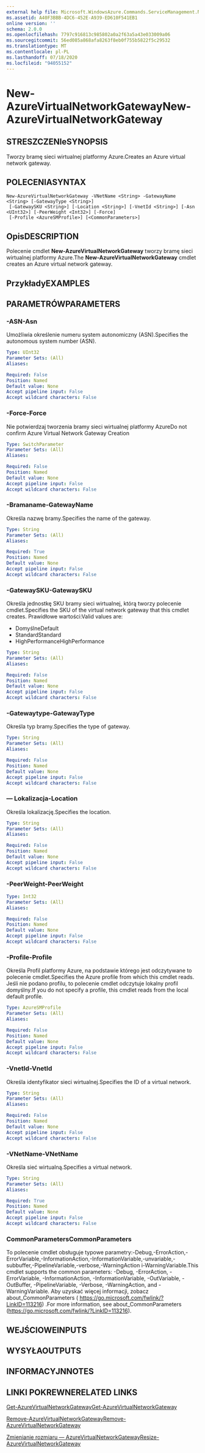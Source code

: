 ```yaml
---
external help file: Microsoft.WindowsAzure.Commands.ServiceManagement.Network.dll-Help.xml
ms.assetid: A40F3BBB-4DC6-452E-A939-ED610F541EB1
online version: ''
schema: 2.0.0
ms.openlocfilehash: 7797c916813c985802a0a2f63a5a43e033009a06
ms.sourcegitcommit: 56ed085a868afa8263f8eb0f755b5822f5c29532
ms.translationtype: MT
ms.contentlocale: pl-PL
ms.lasthandoff: 07/18/2020
ms.locfileid: "94055152"
---
```

# <span data-ttu-id="ad3ca-101">New-AzureVirtualNetworkGateway</span><span class="sxs-lookup"><span data-stu-id="ad3ca-101">New-AzureVirtualNetworkGateway</span></span>

## <span data-ttu-id="ad3ca-102">STRESZCZENIe</span><span class="sxs-lookup"><span data-stu-id="ad3ca-102">SYNOPSIS</span></span>
<span data-ttu-id="ad3ca-103">Tworzy bramę sieci wirtualnej platformy Azure.</span><span class="sxs-lookup"><span data-stu-id="ad3ca-103">Creates an Azure virtual network gateway.</span></span>

## <span data-ttu-id="ad3ca-104">POLECENIA</span><span class="sxs-lookup"><span data-stu-id="ad3ca-104">SYNTAX</span></span>

```
New-AzureVirtualNetworkGateway -VNetName <String> -GatewayName <String> [-GatewayType <String>]
 [-GatewaySKU <String>] [-Location <String>] [-VnetId <String>] [-Asn <UInt32>] [-PeerWeight <Int32>] [-Force]
 [-Profile <AzureSMProfile>] [<CommonParameters>]
```

## <span data-ttu-id="ad3ca-105">Opis</span><span class="sxs-lookup"><span data-stu-id="ad3ca-105">DESCRIPTION</span></span>
<span data-ttu-id="ad3ca-106">Polecenie cmdlet **New-AzureVirtualNetworkGateway** tworzy bramę sieci wirtualnej platformy Azure.</span><span class="sxs-lookup"><span data-stu-id="ad3ca-106">The **New-AzureVirtualNetworkGateway** cmdlet creates an Azure virtual network gateway.</span></span>

## <span data-ttu-id="ad3ca-107">Przykłady</span><span class="sxs-lookup"><span data-stu-id="ad3ca-107">EXAMPLES</span></span>

## <span data-ttu-id="ad3ca-108">PARAMETRÓW</span><span class="sxs-lookup"><span data-stu-id="ad3ca-108">PARAMETERS</span></span>

### <span data-ttu-id="ad3ca-109">-ASN</span><span class="sxs-lookup"><span data-stu-id="ad3ca-109">-Asn</span></span>
<span data-ttu-id="ad3ca-110">Umożliwia określenie numeru system autonomiczny (ASN).</span><span class="sxs-lookup"><span data-stu-id="ad3ca-110">Specifies the autonomous system number (ASN).</span></span>

```yaml
Type: UInt32
Parameter Sets: (All)
Aliases: 

Required: False
Position: Named
Default value: None
Accept pipeline input: False
Accept wildcard characters: False
```

### <span data-ttu-id="ad3ca-111">-Force</span><span class="sxs-lookup"><span data-stu-id="ad3ca-111">-Force</span></span>
<span data-ttu-id="ad3ca-112">Nie potwierdzaj tworzenia bramy sieci wirtualnej platformy Azure</span><span class="sxs-lookup"><span data-stu-id="ad3ca-112">Do not confirm Azure Virtual Network Gateway Creation</span></span>

```yaml
Type: SwitchParameter
Parameter Sets: (All)
Aliases: 

Required: False
Position: Named
Default value: None
Accept pipeline input: False
Accept wildcard characters: False
```

### <span data-ttu-id="ad3ca-113">-Bramaname</span><span class="sxs-lookup"><span data-stu-id="ad3ca-113">-GatewayName</span></span>
<span data-ttu-id="ad3ca-114">Określa nazwę bramy.</span><span class="sxs-lookup"><span data-stu-id="ad3ca-114">Specifies the name of the gateway.</span></span>

```yaml
Type: String
Parameter Sets: (All)
Aliases: 

Required: True
Position: Named
Default value: None
Accept pipeline input: False
Accept wildcard characters: False
```

### <span data-ttu-id="ad3ca-115">-GatewaySKU</span><span class="sxs-lookup"><span data-stu-id="ad3ca-115">-GatewaySKU</span></span>
<span data-ttu-id="ad3ca-116">Określa jednostkę SKU bramy sieci wirtualnej, którą tworzy polecenie cmdlet.</span><span class="sxs-lookup"><span data-stu-id="ad3ca-116">Specifies the SKU of the virtual network gateway that this cmdlet creates.</span></span>
<span data-ttu-id="ad3ca-117">Prawidłowe wartości:</span><span class="sxs-lookup"><span data-stu-id="ad3ca-117">Valid values are:</span></span>

- <span data-ttu-id="ad3ca-118">Domyślne</span><span class="sxs-lookup"><span data-stu-id="ad3ca-118">Default</span></span>
- <span data-ttu-id="ad3ca-119">Standard</span><span class="sxs-lookup"><span data-stu-id="ad3ca-119">Standard</span></span>
- <span data-ttu-id="ad3ca-120">HighPerformance</span><span class="sxs-lookup"><span data-stu-id="ad3ca-120">HighPerformance</span></span>

```yaml
Type: String
Parameter Sets: (All)
Aliases: 

Required: False
Position: Named
Default value: None
Accept pipeline input: False
Accept wildcard characters: False
```

### <span data-ttu-id="ad3ca-121">-Gatewaytype</span><span class="sxs-lookup"><span data-stu-id="ad3ca-121">-GatewayType</span></span>
<span data-ttu-id="ad3ca-122">Określa typ bramy.</span><span class="sxs-lookup"><span data-stu-id="ad3ca-122">Specifies the type of gateway.</span></span>

```yaml
Type: String
Parameter Sets: (All)
Aliases: 

Required: False
Position: Named
Default value: None
Accept pipeline input: False
Accept wildcard characters: False
```

### <span data-ttu-id="ad3ca-123">— Lokalizacja</span><span class="sxs-lookup"><span data-stu-id="ad3ca-123">-Location</span></span>
<span data-ttu-id="ad3ca-124">Określa lokalizację.</span><span class="sxs-lookup"><span data-stu-id="ad3ca-124">Specifies the location.</span></span>

```yaml
Type: String
Parameter Sets: (All)
Aliases: 

Required: False
Position: Named
Default value: None
Accept pipeline input: False
Accept wildcard characters: False
```

### <span data-ttu-id="ad3ca-125">-PeerWeight</span><span class="sxs-lookup"><span data-stu-id="ad3ca-125">-PeerWeight</span></span>
```yaml
Type: Int32
Parameter Sets: (All)
Aliases: 

Required: False
Position: Named
Default value: None
Accept pipeline input: False
Accept wildcard characters: False
```

### <span data-ttu-id="ad3ca-126">-Profile</span><span class="sxs-lookup"><span data-stu-id="ad3ca-126">-Profile</span></span>
<span data-ttu-id="ad3ca-127">Określa Profil platformy Azure, na podstawie którego jest odczytywane to polecenie cmdlet.</span><span class="sxs-lookup"><span data-stu-id="ad3ca-127">Specifies the Azure profile from which this cmdlet reads.</span></span>
<span data-ttu-id="ad3ca-128">Jeśli nie podano profilu, to polecenie cmdlet odczytuje lokalny profil domyślny.</span><span class="sxs-lookup"><span data-stu-id="ad3ca-128">If you do not specify a profile, this cmdlet reads from the local default profile.</span></span>

```yaml
Type: AzureSMProfile
Parameter Sets: (All)
Aliases: 

Required: False
Position: Named
Default value: None
Accept pipeline input: False
Accept wildcard characters: False
```

### <span data-ttu-id="ad3ca-129">-VnetId</span><span class="sxs-lookup"><span data-stu-id="ad3ca-129">-VnetId</span></span>
<span data-ttu-id="ad3ca-130">Określa identyfikator sieci wirtualnej.</span><span class="sxs-lookup"><span data-stu-id="ad3ca-130">Specifies the ID of a virtual network.</span></span>

```yaml
Type: String
Parameter Sets: (All)
Aliases: 

Required: False
Position: Named
Default value: None
Accept pipeline input: False
Accept wildcard characters: False
```

### <span data-ttu-id="ad3ca-131">-VNetName</span><span class="sxs-lookup"><span data-stu-id="ad3ca-131">-VNetName</span></span>
<span data-ttu-id="ad3ca-132">Określa sieć wirtualną.</span><span class="sxs-lookup"><span data-stu-id="ad3ca-132">Specifies a virtual network.</span></span>

```yaml
Type: String
Parameter Sets: (All)
Aliases: 

Required: True
Position: Named
Default value: None
Accept pipeline input: False
Accept wildcard characters: False
```

### <span data-ttu-id="ad3ca-133">CommonParameters</span><span class="sxs-lookup"><span data-stu-id="ad3ca-133">CommonParameters</span></span>
<span data-ttu-id="ad3ca-134">To polecenie cmdlet obsługuje typowe parametry:-Debug,-ErrorAction,-ErrorVariable,-InformationAction,-InformationVariable,-unvariable,-subbuffer,-PipelineVariable,-verbose,-WarningAction i-WarningVariable.</span><span class="sxs-lookup"><span data-stu-id="ad3ca-134">This cmdlet supports the common parameters: -Debug, -ErrorAction, -ErrorVariable, -InformationAction, -InformationVariable, -OutVariable, -OutBuffer, -PipelineVariable, -Verbose, -WarningAction, and -WarningVariable.</span></span> <span data-ttu-id="ad3ca-135">Aby uzyskać więcej informacji, zobacz about_CommonParameters ( https://go.microsoft.com/fwlink/?LinkID=113216) .</span><span class="sxs-lookup"><span data-stu-id="ad3ca-135">For more information, see about_CommonParameters (https://go.microsoft.com/fwlink/?LinkID=113216).</span></span>

## <span data-ttu-id="ad3ca-136">WEJŚCIOWE</span><span class="sxs-lookup"><span data-stu-id="ad3ca-136">INPUTS</span></span>

## <span data-ttu-id="ad3ca-137">WYSYŁA</span><span class="sxs-lookup"><span data-stu-id="ad3ca-137">OUTPUTS</span></span>

## <span data-ttu-id="ad3ca-138">INFORMACYJN</span><span class="sxs-lookup"><span data-stu-id="ad3ca-138">NOTES</span></span>

## <span data-ttu-id="ad3ca-139">LINKI POKREWNE</span><span class="sxs-lookup"><span data-stu-id="ad3ca-139">RELATED LINKS</span></span>

[<span data-ttu-id="ad3ca-140">Get-AzureVirtualNetworkGateway</span><span class="sxs-lookup"><span data-stu-id="ad3ca-140">Get-AzureVirtualNetworkGateway</span></span>](./Get-AzureVirtualNetworkGateway.md)

[<span data-ttu-id="ad3ca-141">Remove-AzureVirtualNetworkGateway</span><span class="sxs-lookup"><span data-stu-id="ad3ca-141">Remove-AzureVirtualNetworkGateway</span></span>](./Remove-AzureVirtualNetworkGateway.md)

[<span data-ttu-id="ad3ca-142">Zmienianie rozmiaru — AzureVirtualNetworkGateway</span><span class="sxs-lookup"><span data-stu-id="ad3ca-142">Resize-AzureVirtualNetworkGateway</span></span>](./Resize-AzureVirtualNetworkGateway.md)
